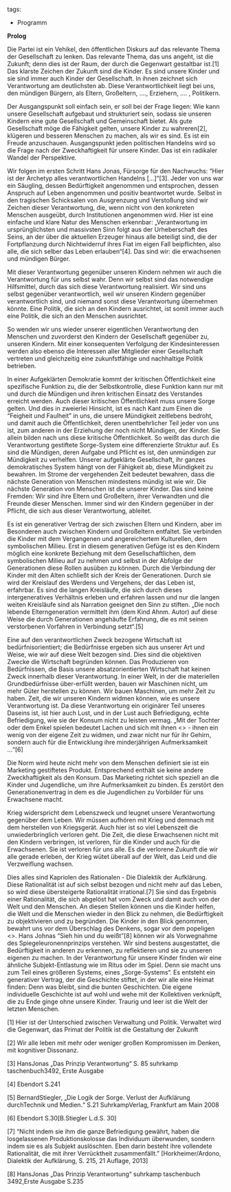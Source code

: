 tags:
 - Programm

**Prolog**

Die Partei ist ein Vehikel, den öffentlichen Diskurs auf das relevante
Thema der Gesellschaft zu lenken. Das relevante Thema, das uns angeht,
ist die Zukunft; denn dies ist der Raum, der durch die Gegenwart
gestaltbar ist.[1] Das klarste Zeichen der Zukunft sind die Kinder. Es
sind unsere Kinder und sie sind immer auch Kinder der Gesellschaft. In
ihnen zeichnet sich Verantwortung am deutlichsten ab. Diese
Verantwortlichkeit liegt bei uns, den mündigen Bürgern, als Eltern,
Großeltern, …., Erziehern, …. , Politikern.

Der Ausgangspunkt soll einfach sein, er soll bei der Frage liegen: Wie
kann unsere Gesellschaft aufgebaut und strukturiert sein, sodass sie
unseren Kindern eine gute Gesellschaft und Gemeinschaft bietet. Als gute
Gesellschaft möge die Fähigkeit gelten, unsere Kinder zu wahreren[2],
klügeren und besseren Menschen zu machen, als wir es sind. Es ist ein
Freude anzuschauen. Ausgangspunkt jeden politischen Handelns wird so die
Frage nach der Zweckhaftigkeit für unsere Kinder. Das ist ein radikaler
Wandel der Perspektive.

Wir folgen im ersten Schritt Hans Jonas, Fürsorge für den Nachwuchs:
“Hier ist der Archetyp alles verantwortlichen Handelns \[...\]”[3].
Jeder von uns war ein Säugling, dessen Bedürftigkeit angenommen und
entsprochen, dessen Anspruch auf Leben angenommen und positiv
beantwortet wurde. Selbst in den tragischen Schicksalen von Ausgrenzung
und Verstoßung sind wir Zeichen dieser Verantwortung, die, wenn nicht
von den konkreten Menschen ausgeübt, durch Institutionen angenommen
wird. Hier ist eine einfache und klare Natur des Menschen erkennbar:
„Verantwortung im ursprünglichsten und massivsten Sinn folgt aus der
Urheberschaft des Seins, an der über die aktuellen Erzeuger hinaus alle
beteiligt sind, die der Fortpflanzung durch Nichtwiderruf ihres Fiat im
eigen Fall beipflichten, also alle, die sich selber das Leben
erlauben“[4]. Das sind wir: die erwachsenen und mündigen Bürger.

Mit dieser Verantwortung gegenüber unseren Kindern nehmen wir auch die
Verantwortung für uns selbst wahr. Denn wir selbst sind das notwendige
Hilfsmittel, durch das sich diese Verantwortung realisiert. Wir sind uns
selbst gegenüber verantwortlich, weil wir unseren Kindern gegenüber
verantwortlich sind, und niemand sonst diese Verantwortung übernehmen
könnte. Eine Politik, die sich an den Kindern ausrichtet, ist somit
immer auch eine Politik, die sich an den Menschen ausrichtet.

So wenden wir uns wieder unserer eigentlichen Verantwortung den Menschen
und zuvorderst den Kindern der Gesellschaft gegenüber zu, unseren
Kindern. Mit einer konsequenten Verfolgung der Kindesinteressen werden
also ebenso die Interessen aller Mitglieder einer Gesellschaft vertreten
und gleichzeitig eine zukunfstfähige und nachhaltige Politik betrieben.

In einer Aufgeklärten Demokratie kommt der kritischen Öffentlichkeit
eine spezifische Funktion zu, die der Selbstkontrolle, diese Funktion
kann nur mit und durch die Mündigen und ihren kritischen Einsatz des
Verstandes erreicht werden. Auch dieser kritischen Öffentlichkeit muss
unsere Sorge gelten. Und dies in zweierlei Hinsicht, ist es nach Kant
zum Einen die “Feigheit und Faulheit” in uns, die unsere Mündigkeit
zeitlebens bedroht, und damit auch die Öffentlichkeit, deren
unentbehrlicher Teil jeder von uns ist, zum anderen in der Erziehung der
noch nicht Mündigen, der Kinder. Sie allein bilden nach uns diese
kritische Öffentlichkeit. So weißt das durch die Verantwortung
gestiftete Sorge-System eine differenzierte Struktur auf. Es sind die
Mündigen, deren Aufgabe und Pflicht es ist, den unmündigen zur
Mündigkeit zu verhelfen. Unserer aufgeklärte Gesellschaft, ihr ganzes
demokratisches System hängt von der Fähigkeit ab, diese Mündigkeit zu
bewahren. Im Strome der vergehenden Zeit bedeutet bewahren, dass die
nächste Generation von Menschen mindestens mündig ist wie wir. Die
nächste Generation von Menschen ist die unserer Kinder. Das sind keine
Fremden: Wir sind ihre Eltern und Großeltern, ihrer Verwandten und die
Freunde dieser Menschen. Immer sind wir den Kindern gegenüber in der
Pflicht, die sich aus dieser Verantwortung, ableitet.

Es ist ein generativer Vertrag der sich zwischen Eltern und Kindern,
aber im Besonderen auch zwischen Kindern und Großeltern entfaltet. Sie
verbinden die Kinder mit dem Vergangenen und angereichertem Kulturellen,
dem symbolischen Milieu. Erst in diesem generativen Gefüge ist es den
Kindern möglich eine konkrete Beziehung mit dem Gesellschaftlichen, dem
symbolischen Milieu auf zu nehmen und selbst in der Abfolge der
Generationen diese Rollen ausüben zu können. Durch die Verbindung der
Kinder mit den Alten schließt sich der Kreis der Generationen. Durch sie
wird der Kreislauf des Werdens und Vergehens, der das Leben ist,
erfahrbar. Es sind die langen Kreisläufe, die sich durch dieses
intergeneratives Verhältnis erleben und erfahren lassen und nur die
langen weiten Kreisläufe sind als Narration geeignet den Sinn zu
stiften. „Die noch lebende Elterngeneration vermittelt ihm (dem Kind
Ahnm. Autor) auf diese Weise die durch Generationen angehäufte
Erfahrung, die es mit seinen verstorbenen Vorfahren in Verbindung
setzt“.[5]

Eine auf den verantwortlichen Zweck bezogene Wirtschaft ist
bedürfnisorientiert; die Bedürfnisse ergeben sich aus unserer Art und
Weise, wie wir auf diese Welt bezogen sind. Dies sind die objektiven
Zwecke die Wirtschaft begründen können. Das Produzieren von
Bedürfnissen, die Basis unsere absatzorientierten Wirtschaft hat keinen
Zweck innerhalb dieser Verantwortung. In einer Welt, in der die
materiellen Grundbedürfnisse über-erfüllt werden, bauen wir Maschinen
nicht, um mehr Güter herstellen zu können. Wir bauen Maschinen, um mehr
Zeit zu haben. Zeit, die wir unseren Kindern widmen können, wie es
unsere Verantwortung ist. Da diese Verantwortung ein originärer Teil
unseres Daseins ist, ist hier auch Lust, und in der Lust auch
Befriedigung, echte Befriedigung, wie sie der Konsum nicht zu leisten
vermag. „Mit der Tochter oder dem Enkel spielen bedeutet Lachen und sich
mit ihnen &lt;<die Zeit zu vertreiben>&gt; - ihnen ein wenig von der
eigene Zeit zu widmen, und zwar nicht nur für ihr Gehirn, sondern auch
für die Entwicklung ihre minderjährigen Aufmerksamkeit ...“[6]

Die Norm wird heute nicht mehr von dem Menschen definiert sie ist ein
Marketing gestiftetes Produkt. Entsprechend enthält sie keine andere
Zweckhaftigkeit als den Konsum. Das Marketing richtet sich speziell an
die Kinder und Jugendliche, um ihre Aufmerksamkeit zu binden. Es
zerstört den Generationenvertrag in dem es die Jugendlichen zu Vorbilder
für uns Erwachsene macht.

Krieg widerspricht dem Lebenszweck und leugnet unsere Verantwortung
gegenüber dem Leben. Wir müssen aufhören mit Krieg und demnach mit dem
herstellen von Kriegsgerät. Auch hier ist so viel Lebenszeit die
unwiederbringlich verloren geht. Die Zeit, die diese Erwachsenen nicht
mit den Kindern verbringen, ist verloren, für die Kinder und auch für
die Erwachsenen. Sie ist verloren für uns alle. Es die verlorene Zukunft
die wir alle gerade erleben, der Krieg wütet überall auf der Welt, das
Leid und die Verzweiflung wachsen.

Dies alles sind Kapriolen des Rationalen - Die Dialektik der Aufklärung.
Diese Rationalität ist auf sich selbst bezogen und nicht mehr auf das
Leben, so wird diese übersteigerte Rationalität irrational.[7] Sie sind
das Ergebnis einer Rationalität, die sich abgelöst hat vom Zweck und
damit auch von der Welt und den Menschen. An diesen Stellen können uns
die Kinder helfen, die Welt und die Menschen wieder in den Blick zu
nehmen, die Bedürftigkeit zu objektivieren und zu begründen. Die Kinder
in den Blick genommen, bewahrt uns vor dem Überschlag des Denkens, sogar
vor dem popeligen &lt;<eigenen Vorteil>&gt;. Hans Johnas “Sieh hin und
du weißt”[8] können wir als Vorwegnahme des Spiegeleuronennprinzips
verstehen. Wir sind bestens ausgestattet, die Bedürftigkeit in anderen
zu erkennen, zu reflektieren und sie zu unseren eigenen zu machen. In
der Verantwortung für unsere Kinder finden wir eine ähnliche
Subjekt-Entlastung wie im Ritus oder im Spiel. Denn sie macht uns zum
Teil eines größeren Systems, eines „Sorge-Systems“. Es entsteht ein
generativer Vertrag, der die Geschichte stiftet, in der wir alle eine
Heimat finden: Denn was bleibt, sind die bunten Geschichten. Die eigene
individuelle Geschichte ist auf wohl und wehe mit der Kollektiven
verknüpft, die zu Ende ginge ohne unsere Kinder. Traurig und leer ist
die Welt der letzten Menschen.

<references />

[1] Hier ist der Unterschied zwischen Verwaltung und Politik. Verwaltet
wird die Gegenwart, das Primat der Politik ist die Gestaltung der
Zukunft

[2] Wir alle leben mit mehr oder weniger großen Kompromissen im Denken,
mit kognitiver Dissonanz.

[3] HansJonas „Das Prinzip Verantwortung“ S. 85 suhrkamp
taschenbuch3492, Erste Ausgabe

[4] Ebendort S.241

[5] BernardStiegler, „Die Logik der Sorge. Verlust der Aufklärung
durchTechnik und Medien.“ S.21 SuhrkampVerlag, Frankfurt am Main 2008

[6] Ebendort S.30\[B.Stiegler L.d.S. 30\]

[7] “Nicht indem sie ihm die ganze Befriedigung gewährt, haben die
losgelassenen Produktionskolosse das Individuum überwunden, sondern
indem sie es als Subjekt auslöschten. Eben darin besteht ihre vollendete
Rationalität, die mit ihrer Verrücktheit zusammenfällt.”
\[Horkheimer/Ardono, Dialektik der Aufklärung, S. 215, 21 Auflage,
2013\]

[8] HansJonas „Das Prinzip Verantwortung“ suhrkamp taschenbuch
3492,Erste Ausgabe S.235
